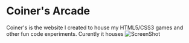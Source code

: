 Coiner's Arcade
=======
Coiner's is the website I created to house my HTML5/CSS3 games and other fun code experiments. Curently it houses 
![ScreenShot](http://i.imgur.com/Coiners.png>)
